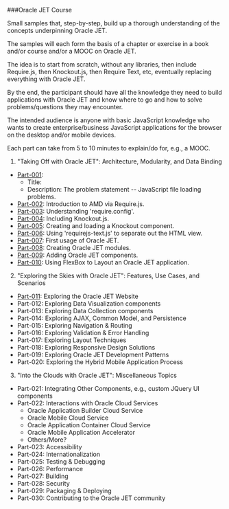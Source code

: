 ###Oracle JET Course

Small samples that, step-by-step, build up a thorough
understanding of the concepts underpinning Oracle JET.

The samples will each form the basis of a chapter or exercise
in a book and/or course and/or a MOOC on Oracle JET.

The idea is to start from scratch, without any libraries,
then include Require.js, then Knockout.js, then Require Text, etc,
eventually replacing everything with Oracle JET.

By the end, the participant should have all the knowledge they need
to build applications with Oracle JET and know where to go
and how to solve problems/questions they may encounter.

The intended audience is anyone with basic JavaScript knowledge
who wants to create enterprise/business JavaScript applications
for the browser on the desktop and/or mobile devices.

Each part can take from 5 to 10 minutes to explain/do for, e.g., a MOOC.

1. "Taking Off with Oracle JET": Architecture, Modularity, and Data Binding

  * [Part-001](Part-001): 
    * Title: 
    * Description: The problem statement -- JavaScript file loading problems.
  * [Part-002](Part-002): Introduction to AMD via Require.js.
  * [Part-003](Part-003): Understanding 'require.config'.
  * [Part-004](Part-004): Including Knockout.js.
  * [Part-005](Part-005): Creating and loading a Knockout component.
  * [Part-006](Part-006): Using 'requirejs-text.js' to separate out the HTML view.
  * [Part-007](Part-007): First usage of Oracle JET.
  * [Part-008](Part-008): Creating Oracle JET modules.
  * [Part-009](Part-009): Adding Oracle JET components.
  * [Part-010](Part-010): Using FlexBox to Layout an Oracle JET application.

2. "Exploring the Skies with Oracle JET": Features, Use Cases, and Scenarios
  * [Part-011](Part-011): Exploring the Oracle JET Website
  * Part-012: Exploring Data Visualization components
  * Part-013: Exploring Data Collection components
  * Part-014: Exploring AJAX, Common Model, and Persistence
  * Part-015: Exploring Navigation & Routing
  * Part-016: Exploring Validation & Error Handling
  * Part-017: Exploring Layout Techniques
  * Part-018: Exploring Responsive Design Solutions
  * Part-019: Exploring Oracle JET Development Patterns
  * Part-020: Exploring the Hybrid Mobile Application Process

3. "Into the Clouds with Oracle JET": Miscellaneous Topics
  * Part-021: Integrating Other Components, e.g., custom JQuery UI components
  * Part-022: Interactions with Oracle Cloud Services
    * Oracle Application Builder Cloud Service
    * Oracle Mobile Cloud Service
    * Oracle Application Container Cloud Service
    * Oracle Mobile Application Accelerator
    * Others/More?
  * Part-023: Accessibility
  * Part-024: Internationalization
  * Part-025: Testing & Debugging
  * Part-026: Performance
  * Part-027: Building
  * Part-028: Security
  * Part-029: Packaging & Deploying
  * Part-030: Contributing to the Oracle JET community

